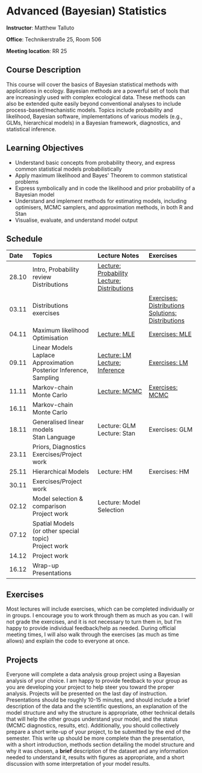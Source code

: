 # Advanced (Bayesian) Statistics
**Instructor**: Matthew Talluto

**Office**: Technikerstraße 25, Room 506

**Meeting location**:  RR 25


## Course Description

This course will cover the basics of Bayesian statistical methods with applications in ecology. Bayesian methods are a powerful set of tools that are increasingly used with complex ecological data. These methods can also be extended quite easily beyond conventional analyses to include process-based/mechanistic models. Topics include probability and likelihood, Bayesian software, implementations of various models (e.g., GLMs, hierarchical models) in a Bayesian framework, diagnostics, and statistical inference.

## Learning Objectives

* Understand basic concepts from probability theory, and express common statistical models probabilistically
* Apply maximum likelihood and Bayes' Theorem to common statistical problems
* Express symbolically and in code the likelihood and prior probability of a Bayesian model
* Understand and implement methods for estimating models, including optimisers, MCMC samplers, and approximation methods, in both R and Stan
* Visualise, evaluate, and understand model output


## Schedule

|Date  |Topics                                                    |Lecture Notes |Exercises |
| :--- |  :---                                                                 |   :---    | :--- |
|28.10 |Intro, Probability review<br/>Distributions                          |[Lecture: Probability](1_probability) <br/> [Lecture: Distributions](2_distributions)||
|03.11|Distributions exercises||[Exercises: Distributions](exercises/2_distributions_ex.html)<br/>[Solutions: Distributions](exercises/2_distributions_soln.html)
|04.11 |Maximum likelihood<br/>Optimisation|[Lecture: MLE](3_mle)<br/>|[Exercises: MLE](exercises/3_mle_ex.html)<!---<br/>[Solutions: MLE](exercises/3_mle_soln.html)-->|
|09.11|Linear Models<br/>Laplace Approximation<br/>Posterior Inference, Sampling|[Lecture: LM](4_lm_laplace)<br/>[Lecture: Inference](5_posterior_inference)|[Exercises: LM](exercises/4_5_lm_exercises.html)<!---<br/>[Solutions: LM](exercises/4_5_lm_soln.html)-->|
|11.11 |Markov-chain Monte Carlo|[Lecture: MCMC](6_mcmc)|[Exercises: MCMC](exercises/6_mcmc_exercises.html)<!---<br/>[Solutions: MCMC](exercises/6_mcmc_soln.html)-->|
|16.11|Markov-chain Monte Carlo||
|18.11 |Generalised linear models<br/>Stan Language|Lecture: GLM<br/>Lecture: Stan<!--[Lecture: GLM](7_glm)<br/>[Lecture: Stan](8_stan)-->|Exercises: GLM<!--[Exercises: GLM](exercises/7_glm_exercises.html)-->|
|23.11|Priors, Diagnostics<br/> Exercises/Project work  
|25.11 |Hierarchical Models|Lecture: HM<!--[Lecture: HM](9_hm)-->|Exercises: HM<!--Exercises: HM](exercises/9_hm_exercises.html)-->|
|30.11|Exercises/Project work|
|02.12|Model selection & comparison<br/>Project work|Lecture: Model Selection<!--[Lecture: Model Selection](10_model_selection)-->||
|07.12|Spatial Models<br/>(or other special topic)<br/>Project work|<!--[Lecture: Spatial Models Part 1](11_spatial_gp)<br/>[Lecture: Spatial Models Part 2](12_gp_implementation)-->
|14.12|Project work|
|16.12|Wrap-up<br/>Presentations|



## Exercises
Most lectures will include exercises, which can be completed individually or in groups. I encourage you to work through them as much as you can. I will not grade the exercises, and it is not necessary to turn them in, but I'm happy to provide individual feedback/help as needed. During official meeting times, I will also walk through the exercises (as much as time allows) and explain the code to everyone at once.

## Projects
Everyone will complete a data analysis group project using a Bayesian analysis of your choice. I am happy to provide feedback to your group as you are developing your project to help steer you toward the proper analysis. Projects will be presented on the last day of instruction. Presentations should be roughly 10-15 minutes, and should include a brief description of the data and the scientific questions, an explanation of the model structure and why the structure is appropriate, other technical details that will help the other groups understand your model, and the status (MCMC diagnostics, results, etc). Additionally, you should collectively prepare a short write-up of your project, to be submitted by the end of the semester. This write up should be more complete than the presentation, with a short introduction, methods section detailing the model structure and why it was chosen, a **brief** description of the dataset and any information needed to understand it, results with figures as appropriate, and a short discussion with some interpretation of your model results.
